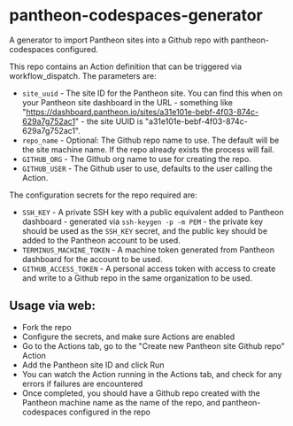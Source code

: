 # pantheon-codespaces-generator
A generator to import Pantheon sites into a Github repo with pantheon-codespaces configured.

This repo contains an Action definition that can be triggered via workflow_dispatch. The parameters are:
- `site_uuid` - The site ID for the Pantheon site. You can find this when on your Pantheon site dashboard in the URL - something like "https://dashboard.pantheon.io/sites/a31e101e-bebf-4f03-874c-629a7g752ac1" - the site UUID is "a31e101e-bebf-4f03-874c-629a7g752ac1".
- `repo_name` - Optional: The Github repo name to use. The default will be the site machine name. If the repo already exists the process will fail.
- `GITHUB_ORG` - The Github org name to use for creating the repo.
- `GITHUB_USER` - The Github user to use, defaults to the user calling the Action.

The configuration secrets for the repo required are:
- `SSH_KEY` - A private SSH key with a public equivalent added to Pantheon dashboard - generated via `ssh-keygen -p -m PEM` - the private key should be used as the `SSH_KEY` secret, and the public key should be added to the Pantheon account to be used.
- `TERMINUS_MACHINE_TOKEN` - A machine token generated from Pantheon dashboard for the account to be used.
- `GITHUB_ACCESS_TOKEN` - A personal access token with access to create and write to a Github repo in the same organization to be used.

## Usage via web:
- Fork the repo
- Configure the secrets, and make sure Actions are enabled
- Go to the Actions tab, go to the "Create new Pantheon site Github repo" Action
- Add the Pantheon site ID and click Run
- You can watch the Action running in the Actions tab, and check for any errors if failures are encountered
- Once completed, you should have a Github repo created with the Pantheon machine name as the name of the repo, and pantheon-codespaces configured in the repo
